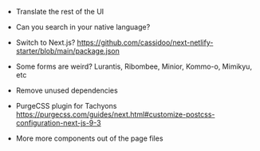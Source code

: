 - Translate the rest of the UI
- Can you search in your native language?
- Switch to Next.js? https://github.com/cassidoo/next-netlify-starter/blob/main/package.json
- Some forms are weird? Lurantis, Ribombee, Minior, Kommo-o, Mimikyu, etc

- Remove unused dependencies
- PurgeCSS plugin for Tachyons https://purgecss.com/guides/next.html#customize-postcss-configuration-next-js-9-3
- More more components out of the page files
